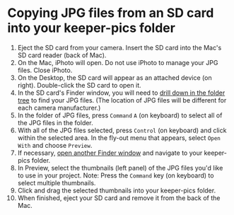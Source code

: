 # Copying JPG files from an SD card into your keeper-pics folder

1. Eject the SD card from your camera. Insert the SD card into the Mac's SD card reader \(back of Mac\).
2. On the Mac, iPhoto will open. Do not use iPhoto to manage your JPG files. Close iPhoto.
3. On the Desktop, the SD card will appear as an attached device \(on right\). Double-click the SD card to open it. 
4. In the SD card's Finder window, you will need to [drill down in the folder tree](https://jjloomis.gitbooks.io/file-and-folder-management/content/navigating-folder-tree.html) to find your JPG files. \(The location of JPG files will be different for each camera manufacturer.\) 
5. In the folder of JPG files, press `Command`  `A` \(on keyboard\) to select all of the JPG files in the folder. 
6. With all of the JPG files selected, press `Control` \(on keyboard\) and click within the selected area. In the fly-out menu that appears, select `Open With` and choose `Preview`.
7. If necessary, [open another Finder window](https://jjloomis.gitbooks.io/file-and-folder-management/content/opening-multiple-finder-windows.html) and navigate to your keeper-pics folder.
8. In Preview, select the thumbnails \(left panel\) of the JPG files you'd like to use in your project. Note: Press the `Command` key \(on keyboard\) to select multiple thumbnails.
9. Click and drag the selected thumbnails into your keeper-pics folder. 
10. When finished, eject your SD card and remove it from the back of the Mac.

